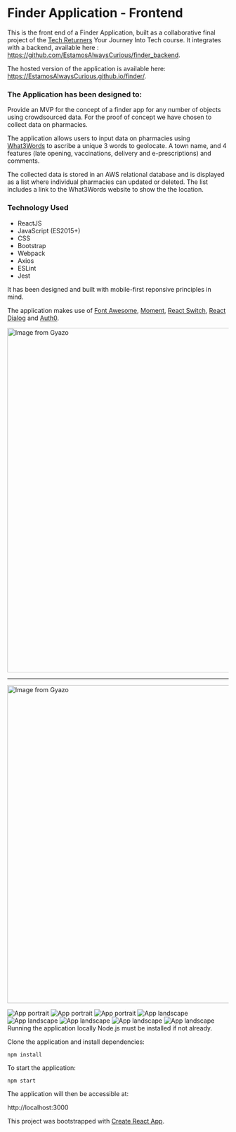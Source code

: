 # Finder Application - Frontend
This is the front end of a Finder Application, built as a collaborative final project of the [Tech Returners](https://www.techreturners.com/) Your Journey Into Tech course. It integrates with a backend, available here : https://github.com/EstamosAlwaysCurious/finder_backend.

The hosted version of the application is available here: https://EstamosAlwaysCurious.github.io/finder/.

### The Application has been designed to:
Provide an MVP for the concept of a finder app for any number of objects using crowdsourced data. For the proof of concept we have chosen to collect data on pharmacies.

The application allows users to input data on pharmacies using [What3Words](https://what3words.com/) to ascribe a unique 3 words to geolocate. A town name, and 4 features (late opening, vaccinations, delivery and e-prescriptions) and comments.

The collected data is stored in an AWS relational database and is displayed as a list where individual pharmacies can updated or deleted. The list includes a link to the What3Words website to show the the location.

### Technology Used
- ReactJS
- JavaScript (ES2015+)
- CSS
- Bootstrap
- Webpack
- Axios
- ESLint
- Jest


It has been designed and built with mobile-first reponsive principles in mind.

The application makes use of  [Font Awesome](https://www.npmjs.com/package/font-awesome), [Moment](https://www.npmjs.com/package/moment), [React Switch](https://www.npmjs.com/package/react-switch), [React Dialog](https://www.npmjs.com/package/react-dialog) and [Auth0](https://auth0.com/).

<a href="https://gyazo.com/bdb6b4a9a844b56e2a3d715697e83a5e"><img src="https://i.gyazo.com/bdb6b4a9a844b56e2a3d715697e83a5e.gif" alt="Image from Gyazo" width="782"/></a>
<hr>
<a href="https://gyazo.com/4c12f0ed84b05776c32c235f5cecb155"><img src="https://i.gyazo.com/4c12f0ed84b05776c32c235f5cecb155.gif" alt="Image from Gyazo" width="722"/></a>

![App portrait](./public/mob_port_top.png)
![App portrait](./public/mob_port_mid.png)
![App portrait](./public/mob_port_bottom.png)
![App landscape](./public/mob_land_top.png)
![App landscape](./public/mob_land_add.png)
![App landscape](./public/mob_land_total.png)
![App landscape](./public/mob_land_list.png)
![App landscape](./public/mob_land_footer.png)
Running the application locally
Node.js must be installed if not already.

Clone the application and install dependencies:

    npm install
To start the application:

    npm start
The application will then be accessible at:

http://localhost:3000


This project was bootstrapped with [Create React App](https://github.com/facebook/create-react-app).


